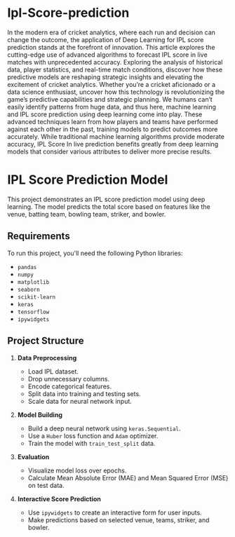 # Ipl-Score-prediction

In the modern era of cricket analytics, where each run and decision can change the outcome, the application of Deep Learning for IPL score prediction stands at the forefront of innovation. This article explores the cutting-edge use of advanced algorithms to forecast IPL score in live matches with unprecedented accuracy. Exploring the analysis of historical data, player statistics, and real-time match conditions, discover how these predictive models are reshaping strategic insights and elevating the excitement of cricket analytics. Whether you’re a cricket aficionado or a data science enthusiast, uncover how this technology is revolutionizing the game’s predictive capabilities and strategic planning.
We humans can’t easily identify patterns from huge data, and thus here, machine learning and IPL score prediction using deep learning come into play. These advanced techniques learn from how players and teams have performed against each other in the past, training models to predict outcomes more accurately. While traditional machine learning algorithms provide moderate accuracy, IPL Score In live prediction benefits greatly from deep learning models that consider various attributes to deliver more precise results.

# IPL Score Prediction Model

This project demonstrates an IPL score prediction model using deep learning. The model predicts the total score based on features like the venue, batting team, bowling team, striker, and bowler.

## Requirements

To run this project, you'll need the following Python libraries:
- `pandas`
- `numpy`
- `matplotlib`
- `seaborn`
- `scikit-learn`
- `keras`
- `tensorflow`
- `ipywidgets`

## Project Structure

1. **Data Preprocessing**
   - Load IPL dataset.
   - Drop unnecessary columns.
   - Encode categorical features.
   - Split data into training and testing sets.
   - Scale data for neural network input.

2. **Model Building**
   - Build a deep neural network using `keras.Sequential`.
   - Use a `Huber` loss function and `Adam` optimizer.
   - Train the model with `train_test_split` data.

3. **Evaluation**
   - Visualize model loss over epochs.
   - Calculate Mean Absolute Error (MAE) and Mean Squared Error (MSE) on test data.

4. **Interactive Score Prediction**
   - Use `ipywidgets` to create an interactive form for user inputs.
   - Make predictions based on selected venue, teams, striker, and bowler.
